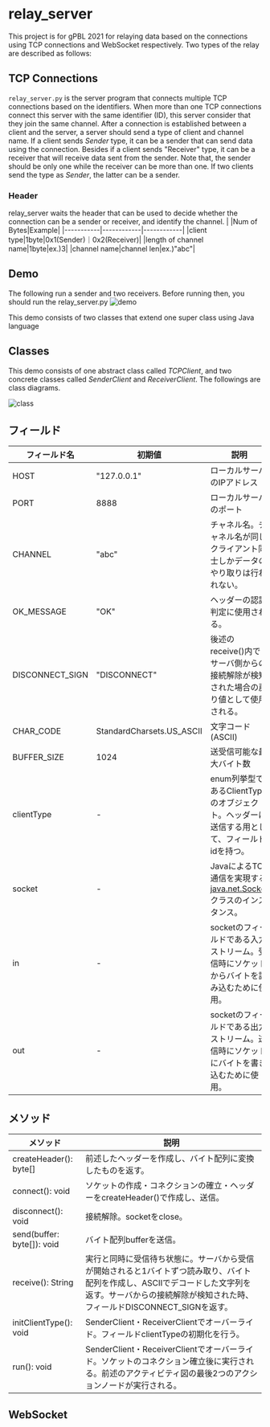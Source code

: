 # relay_server
This project is for gPBL 2021 for relaying data based on the connections using TCP connections and WebSocket respectively.
Two types of the relay are described as follows:


## TCP Connections
`relay_server.py` is the server program that connects multiple TCP connections based on the identifiers. When more than one TCP connections connect this server with the same identifier (ID), this server consider that they join the same channel. After a connection is established between a client and the server, a server should send a type of client and channel name. If a client sends *Sender* type, it can be a sender that can send data using the connection. Besides if a client sends "Receiver" type, it can be a receiver that will receive data sent from the sender. Note that, the sender should be only one while the receiver can be more than one. If two clients send the type as *Sender*, the latter can be a sender.

### Header
relay_server waits the header that can be used to decide whether the connection can be a sender or receiver, and identify the channel.
|  |Num of Bytes|Example|
|-----------|------------|------------|
|client type|1byte|0x1(Sender)｜0x2(Receiver)|
|length of channel name|1byte|ex.)3|
|channel name|channel len|ex.)"abc"|

## Demo
The following run a sender and two receivers. Before running then, you should run the relay_server.py
![demo](https://user-images.githubusercontent.com/52157596/104133039-6bab0e80-53c4-11eb-8b99-6abc4ff7d79a.gif)

This demo consists of two classes that extend one super class using Java language

## Classes
This demo consists of one abstract class called *TCPClient*, and two concrete classes called *SenderClient* and *ReceiverClient*. The followings are class diagrams.


![class](https://user-images.githubusercontent.com/52157596/104190985-3eac3980-5460-11eb-9c7b-51717357f0e4.png)

## フィールド
|フィールド名|初期値|説明|
|-----------|------------|------------|
|HOST|"127.0.0.1"|ローカルサーバのIPアドレス|
|PORT|8888|ローカルサーバのポート|
|CHANNEL|"abc"|チャネル名。チャネル名が同じクライアント同士しかデータのやり取りは行われない。|
|OK_MESSAGE|"OK"|ヘッダーの認証判定に使用される。|
|DISCONNECT_SIGN|"DISCONNECT"|後述のreceive()内でサーバ側からの接続解除が検知された場合の戻り値として使用される。|
|CHAR_CODE|StandardCharsets.US_ASCII|文字コード(ASCII)|
|BUFFER_SIZE|1024|送受信可能な最大バイト数|
|clientType|-|enum列挙型であるClientTypeのオブジェクト。ヘッダーに送信する用として、フィールドidを持つ。|
|socket|-|JavaによるTCP通信を実現する[java.net.Socket](https://docs.oracle.com/javase/jp/8/docs/api/java/net/Socket.html)クラスのインスタンス。|
|in|-|socketのフィールドである入力ストリーム。受信時にソケットからバイトを読み込むために使用。|
|out|-|socketのフィールドである出力ストリーム。送信時にソケットにバイトを書き込むために使用。|

## メソッド
|メソッド|説明|
|-----------|------------|
|createHeader(): byte[]|前述したヘッダーを作成し、バイト配列に変換したものを返す。|
|connect(): void|ソケットの作成・コネクションの確立・ヘッダーをcreateHeader()で作成し、送信。|
|disconnect(): void|接続解除。socketをclose。|
|send(buffer: byte[]): void|バイト配列bufferを送信。|
|receive(): String|実行と同時に受信待ち状態に。サーバから受信が開始されると1バイトずつ読み取り、バイト配列を作成し、ASCIIでデコードした文字列を返す。サーバからの接続解除が検知された時、フィールドDISCONNECT_SIGNを返す。|
|initClientType(): void|SenderClient・ReceiverClientでオーバーライド。フィールドclientTypeの初期化を行う。|
|run(): void|SenderClient・ReceiverClientでオーバーライド。ソケットのコネクション確立後に実行される。前述のアクティビティ図の最後2つのアクションノードが実行される。|


## WebSocket


